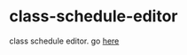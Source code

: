 # class-schedule-editor
class schedule editor.
go [here](https://cy-1818.github.io/class-schedule-editor/)
